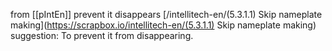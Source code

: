 
from [[pIntEn]]
prevent it disappears
[/intellitech-en/(5.3.1.1) Skip nameplate making](https://scrapbox.io/intellitech-en/(5.3.1.1) Skip nameplate making)
suggestion: To prevent it from disappearing.
